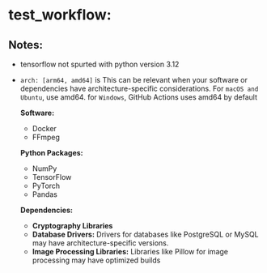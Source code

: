 # test_workflow:
## Notes:
- tensorflow not spurted with python version 3.12

- `arch: [arm64, amd64]` is  This can be relevant when your software or dependencies have architecture-specific considerations. For `macOS and Ubuntu`, use amd64. for `Windows`, GitHub Actions uses amd64 by default

    **Software:**
    * Docker
    * FFmpeg

    **Python Packages:**
    * NumPy
    * TensorFlow
    * PyTorch
    * Pandas

    **Dependencies:**

    - **Cryptography Libraries**
    - **Database Drivers:** Drivers for databases like PostgreSQL or MySQL may have architecture-specific versions.
    - **Image Processing Libraries:** Libraries like Pillow for image processing may have optimized builds
